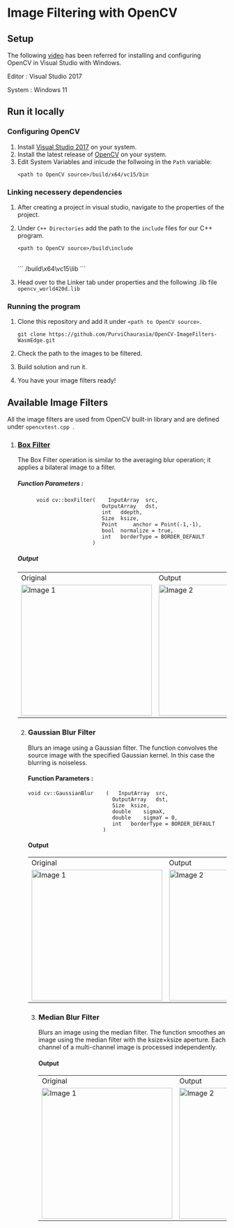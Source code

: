 # Image Filtering with OpenCV

## Setup
The following [video](https://www.youtube.com/watch?v=trXs2r6xSnI) has been referred for installing and configuring OpenCV in Visual Studio with Windows.  

Editor : Visual Studio 2017  

System : Windows 11

## Run it locally
### Configuring OpenCV 
1. Install [Visual Studio 2017](https://visualstudio.microsoft.com/) on your system.
2. Install the latest release of [OpenCV](https://opencv.org/releases/) on your system. 
3. Edit System Variables and inlcude the follwoing in the ```Path``` variable:<br />
   ```
   <path to OpenCV source>/build/x64/vc15/bin
    ```

### Linking necessery dependencies  
1. After creating a project in visual studio, navigate to the properties of the project.
2. Under ```C++ Directories``` add the path to the ```include``` files for our C++ program.  <br />
   
   ```
   <path to OpenCV source>/build\include
   ```  
   <br />
   ```
   <path to OpenCV source>/build\x64\vc15\lib
   ```
   <br />
   
4. Head over to the Linker tab under properties and the following .lib file <br />
   ``` opencv_world420d.lib ```

### Running the program

1. Clone this repository and add it under  ``` <path to OpenCV source> ```.  <br />

   ```
   git clone https://github.com/PurviChaurasia/OpenCV-ImageFilters-WasmEdge.git
   ```
3. Check the path to the images to be filtered.
4. Build solution and run it.
5. You have your image filters ready!


## Available Image Filters

All the image filters are used from OpenCV built-in library and are defined under ```opencvtest.cpp ```.   <br />
1. ### [Box Filter](https://docs.opencv.org/3.4/d4/d86/group__imgproc__filter.html#gad533230ebf2d42509547d514f7d3fbc3)
   The Box Filter operation is similar to the averaging blur operation; it applies a bilateral image to a filter.
   ##### Function Parameters :
   ```
         void cv::boxFilter(	InputArray 	src,
                              OutputArray 	dst,
                              int 	ddepth,
                              Size 	ksize,
                              Point 	anchor = Point(-1,-1),
                              bool 	normalize = true,
                              int 	borderType = BORDER_DEFAULT 
                           )
   ```
   
   ##### Output
   <table>
   <tr>
      <td>
         Original
      </td>
      <td>
         Output
      </td>
   </tr>
    <tr>
        <td><img src="https://github.com/PurviChaurasia/OpenCV-ImageFilters-WasmEdge/assets/97350598/725f5d91-2a34-4f25-89f8-f98d27034008" alt="Image 1" width="300" height="300"></td>
        <td><img src="https://github.com/PurviChaurasia/OpenCV-ImageFilters-WasmEdge/assets/97350598/ea87ad71-74cf-49f3-90b5-56e4898ee0ce" alt="Image 2" width="300" height="300"></td>
    </tr>
</table>

2. ### Gaussian Blur Filter
   Blurs an image using a Gaussian filter. The function convolves the source image with the specified Gaussian kernel. In this case the blurring is noiseless.  
   #### Function Parameters :
   ```
   void cv::GaussianBlur	(	InputArray 	src,
                              OutputArray 	dst,
                              Size 	ksize,
                              double 	sigmaX,
                              double 	sigmaY = 0,
                              int 	borderType = BORDER_DEFAULT 
                           )	
   ```

   #### Output
   <table>
   <tr>
      <td>
         Original
      </td>
      <td>
         Output
      </td>
   </tr>
    <tr>
        <td><img src="https://github.com/PurviChaurasia/OpenCV-ImageFilters-WasmEdge/assets/97350598/725f5d91-2a34-4f25-89f8-f98d27034008" alt="Image 1" width="300" height="300"></td>
        <td><img src="https://github.com/PurviChaurasia/OpenCV-ImageFilters-WasmEdge/assets/97350598/6b0df783-bcb1-48cd-aba2-2fbc6281b44a" alt="Image 2" width="300" height="300"></td>
    </tr>
</table>

3. ### Median Blur Filter
   Blurs an image using the median filter. The function smoothes an image using the median filter with the ksize×ksize aperture. Each channel of a multi-channel image
   is processed independently.
   #### Output
   <table>
   <tr>
      <td>
         Original
      </td>
      <td>
         Output
      </td>
   </tr>
    <tr>
        <td><img src="https://github.com/PurviChaurasia/OpenCV-ImageFilters-WasmEdge/assets/97350598/725f5d91-2a34-4f25-89f8-f98d27034008" alt="Image 1" width="300" height="300"></td>
        <td><img src="https://github.com/PurviChaurasia/OpenCV-ImageFilters-WasmEdge/assets/97350598/75a413da-34b2-4d75-96c8-f6caeec64178)" alt="Image 2" width="300" height="300"></td>
    </tr>
</table>
   


  
  

   

   
